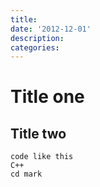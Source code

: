 ```yaml
---
title:
date: '2012-12-01'
description:
categories:
---
```


# Title one

## Title two

    code like this
    C++
    cd mark
